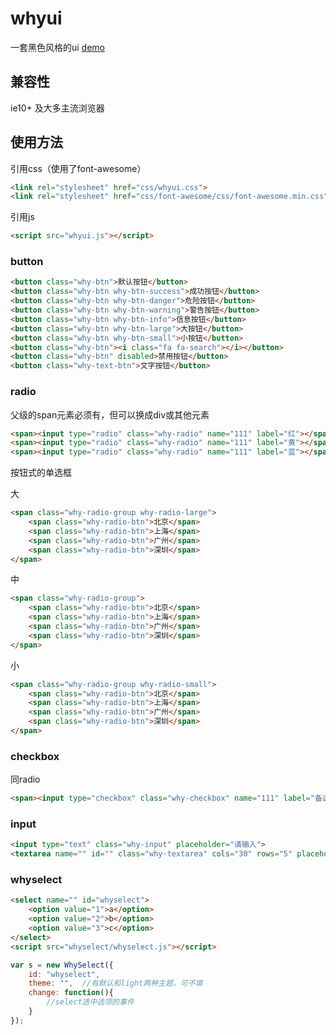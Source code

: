 # whyui

一套黑色风格的ui	[demo](https://whyronnie.github.io/whyui)

## 兼容性

ie10+ 及大多主流浏览器

## 使用方法

引用css（使用了font-awesome）
```html
<link rel="stylesheet" href="css/whyui.css">
<link rel="stylesheet" href="css/font-awesome/css/font-awesome.min.css">
```
引用js
```html
<script src="whyui.js"></script>
```

### button

```html
<button class="why-btn">默认按钮</button>
<button class="why-btn why-btn-success">成功按钮</button>
<button class="why-btn why-btn-danger">危险按钮</button>
<button class="why-btn why-btn-warning">警告按钮</button>
<button class="why-btn why-btn-info">信息按钮</button>
<button class="why-btn why-btn-large">大按钮</button>
<button class="why-btn why-btn-small">小按钮</button>
<button class="why-btn"><i class="fa fa-search"></i></button>
<button class="why-btn" disabled>禁用按钮</button>
<button class="why-text-btn">文字按钮</button>
```

### radio

父级的span元素必须有，但可以换成div或其他元素
```html
<span><input type="radio" class="why-radio" name="111" label="红"></span>
<span><input type="radio" class="why-radio" name="111" label="黄"></span>
<span><input type="radio" class="why-radio" name="111" label="蓝"></span>
```
按钮式的单选框

大
```html
<span class="why-radio-group why-radio-large">
    <span class="why-radio-btn">北京</span>
    <span class="why-radio-btn">上海</span>
    <span class="why-radio-btn">广州</span>
    <span class="why-radio-btn">深圳</span>
</span>
```
中
```html
<span class="why-radio-group">
    <span class="why-radio-btn">北京</span>
    <span class="why-radio-btn">上海</span>
    <span class="why-radio-btn">广州</span>
    <span class="why-radio-btn">深圳</span>
</span>
```
小
```html
<span class="why-radio-group why-radio-small">
    <span class="why-radio-btn">北京</span>
    <span class="why-radio-btn">上海</span>
    <span class="why-radio-btn">广州</span>
    <span class="why-radio-btn">深圳</span>
</span> 
```

### checkbox

同radio
```html
<span><input type="checkbox" class="why-checkbox" name="111" label="备选项"></span>
```

### input
```html
<input type="text" class="why-input" placeholder="请输入">
<textarea name="" id="" class="why-textarea" cols="30" rows="5" placeholder="请输入"></textarea>
```

### whyselect

```html
<select name="" id="whyselect">
    <option value="1">a</option>
    <option value="2">b</option>
    <option value="3">c</option>
</select>
<script src="whyselect/whyselect.js"></script>
```
```javascript
var s = new WhySelect({
    id: "whyselect",
    theme: "",	//有默认和light两种主题，可不填
    change: function(){
	    //select选中选项的事件
    }
});
```

